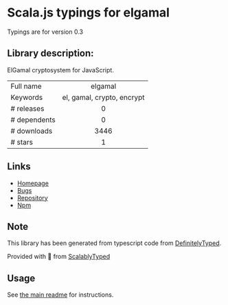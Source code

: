 
# Scala.js typings for elgamal

Typings are for version 0.3

## Library description:
ElGamal cryptosystem for JavaScript.

|                    |                 |
| ------------------ | :-------------: |
| Full name          | elgamal |
| Keywords           | el, gamal, crypto, encrypt |
| # releases         | 0 |
| # dependents       | 0 |
| # downloads        | 3446 |
| # stars            | 1 |

## Links
- [Homepage](https://github.com/kripod/elgamal.js#readme)
- [Bugs](https://github.com/kripod/elgamal.js/issues)
- [Repository](https://github.com/kripod/elgamal.js)
- [Npm](https://www.npmjs.com/package/elgamal)
    


## Note
This library has been generated from typescript code from [DefinitelyTyped](https://definitelytyped.org).

Provided with :purple_heart: from [ScalablyTyped](https://github.com/oyvindberg/ScalablyTyped)

## Usage
See [the main readme](../../readme.md) for instructions.


